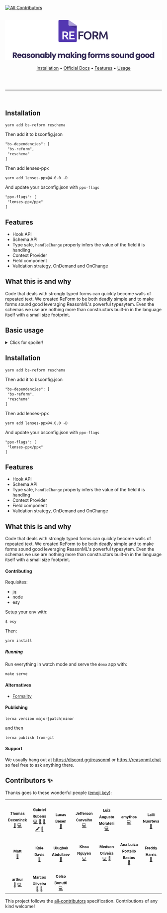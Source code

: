 [![All Contributors](https://img.shields.io/badge/all_contributors-13-orange.svg?style=flat-square)](#contributors)

<p align="center">
  <br />
  <img src="./assets/logo-readme.svg" width="600" /> 
  <br />
</p>
<p align="center">
 <a href="#installation">Installation</a> • 
 <a target="_blank" href="https://astrocoders.dev/reform">Official Docs</a> • 
 <a href="#features">Features</a> •
 <a href="#usage">Usage</a> 
</p>
<br/>
<br/>
<hr />
<br/>

## Installation

```
yarn add bs-reform reschema
```

Then add it to bsconfig.json

```
"bs-dependencies": [
 "bs-reform",
 "reschema"
]
```

Then add lenses-ppx

```
yarn add lenses-ppx@4.0.0 -D
```

And update your bsconfig.json with `ppx-flags`

```
"ppx-flags": [
 "lenses-ppx/ppx"
]
```

## Features

- Hook API
- Schema API
- Type safe, `handleChange` properly infers the value of the field it is handling
- Context Provider
- Field component
- Validation strategy, OnDemand and OnChange

## What this is and why

Code that deals with strongly typed forms can quickly become walls of repeated text.
We created ReForm to be both deadly simple and to make forms sound good leveraging ReasonML's powerful typesytem.
Even the schemas we use are nothing more than constructors built-in in the language itself with a small size footprint.

## Basic usage

<details>
  <summary>Click for spoiler!</summary>

Checkout https://github.com/Astrocoders/reform/blob/master/packages/demo/src/PostAddNext.re for a more complete demo

```reason
open BsReform;

module StateLenses = [%lenses
  type state = {
    description: string,
    title: string,
    acceptTerms: bool,
  }
];
module PostAddForm = ReForm.Make(StateLenses);

module FieldString = {
  [@react.component]
  let make = (~field, ~label) => {
    <PostAddForm.Field
      field
      render={({handleChange, error, value, validate}) =>
        <label>
          <span> {React.string(label)} </span>
          <input
            value
            onChange={Helpers.handleChange(handleChange)}
            onBlur={_ => validate()}
          />
          <p> {error->Belt.Option.getWithDefault("")->React.string} </p>
        </label>
      }
    />;
  };
};

[@react.component]
let make = () => {
  let reform =
    PostAddForm.use(
      ~validationStrategy=OnDemand,
      ~schema={
        PostAddForm.Validation.(Schema(
          string(~min=20, ~minError="Title needs to be greater than 20", Title)
          + nonEmpty(Description),
          + true_(~error="You must accept the terms", AcceptTerms)
        |]));
      },
      ~onSubmit=
        ({state}) => {
          Js.log2("title", state.values.description);
          Js.log2("description", state.values.description);
          Js.log2("acceptTerms", state.values.description);
          None;
        },
      ~initialState={title: "", description: "", acceptTerms: false},
      (),
    );

  <PostAddForm.Provider value=reform>
    <form
      onSubmit={event => {
        ReactEvent.Synthetic.preventDefault(event);
        reform.submit();
      }}>
      <FieldString field=StateLenses.Title label="Title" />
      <FieldString field=StateLenses.Description label="Description" />
      <PostAddForm.Field
        field=StateLenses.AcceptTerms
        render={({handleChange, error, value}) =>
          <label>
            <p>
              <span> {"Accept terms? " |> React.string} </span>
              <input
                type_="checkbox"
                value={string_of_bool(value)}
                onChange={event =>
                  ReactEvent.Form.target(event)##checked |> handleChange
                }
              />
            </p>
            <p> {error->Belt.Option.getWithDefault("")->React.string} </p>
          </label>
        }
      />
      {reform.state.formState == Submitting
         ? <p> {React.string("Saving...")} </p>
         : <button type_="submit"> {"Submit" |> React.string} </button>}
    </form>
  </PostAddForm.Provider>;
};
```

</details>

## Installation

```
yarn add bs-reform reschema
```

Then add it to bsconfig.json

```
"bs-dependencies": [
 "bs-reform",
 "reschema"
]
```

Then add lenses-ppx

```
yarn add lenses-ppx@4.0.0 -D
```

And update your bsconfig.json with `ppx-flags`

```
"ppx-flags": [
 "lenses-ppx/ppx"
]
```

## Features

- Hook API
- Schema API
- Type safe, `handleChange` properly infers the value of the field it is handling
- Context Provider
- Field component
- Validation strategy, OnDemand and OnChange

## What this is and why

Code that deals with strongly typed forms can quickly become walls of repeated text.
We created ReForm to be both deadly simple and to make forms sound good leveraging ReasonML's powerful typesytem.
Even the schemas we use are nothing more than constructors built-in in the language itself with a small size footprint.

#### Contributing

Requisites:

- jq
- node
- esy

Setup your env with:

```
$ esy
```

Then:

```
yarn install
```

##### Running

Run everything in watch mode and serve the `demo` app with:

```
make serve
```

#### Alternatives

- [Formality](https://github.com/alexfedoseev/re-formality)

#### Publishing

```
lerna version major|patch|minor
```

and then

```
lerna publish from-git
```

#### Support

We usually hang out at https://discord.gg/reasonml or https://reasonml.chat so feel free to ask anything there.

## Contributors ✨

Thanks goes to these wonderful people ([emoji key](https://allcontributors.org/docs/en/emoji-key)):

<!-- ALL-CONTRIBUTORS-LIST:START - Do not remove or modify this section -->
<!-- prettier-ignore-start -->
<!-- markdownlint-disable -->
<table>
  <tr>
    <td align="center"><a href="http://www.thomasdeconinck.fr"><img src="https://avatars2.githubusercontent.com/u/1548421?v=4" width="100px;" alt=""/><br /><sub><b>Thomas Deconinck</b></sub></a><br /><a href="https://github.com/Astrocoders/reform/commits?author=DCKT" title="Documentation">📖</a> <a href="https://github.com/Astrocoders/reform/commits?author=DCKT" title="Code">💻</a></td>
    <td align="center"><a href="http://twitter.com/fakenickels"><img src="https://avatars0.githubusercontent.com/u/1283200?v=4" width="100px;" alt=""/><br /><sub><b>Gabriel Rubens</b></sub></a><br /><a href="https://github.com/Astrocoders/reform/commits?author=fakenickels" title="Code">💻</a> <a href="https://github.com/Astrocoders/reform/issues?q=author%3Afakenickels" title="Bug reports">🐛</a> <a href="#ideas-fakenickels" title="Ideas, Planning, & Feedback">🤔</a> <a href="#content-fakenickels" title="Content">🖋</a> <a href="https://github.com/Astrocoders/reform/commits?author=fakenickels" title="Documentation">📖</a></td>
    <td align="center"><a href="https://twitter.com/lucasbesen"><img src="https://avatars3.githubusercontent.com/u/13984388?v=4" width="100px;" alt=""/><br /><sub><b>Lucas Besen</b></sub></a><br /><a href="#maintenance-lucasbesen" title="Maintenance">🚧</a></td>
    <td align="center"><a href="https://github.com/JeffersonCarvalh0"><img src="https://avatars1.githubusercontent.com/u/11946020?v=4" width="100px;" alt=""/><br /><sub><b>Jefferson Carvalho</b></sub></a><br /><a href="https://github.com/Astrocoders/reform/commits?author=JeffersonCarvalh0" title="Code">💻</a></td>
    <td align="center"><a href="https://gtluizmoratelli.itch.io"><img src="https://avatars2.githubusercontent.com/u/24661951?v=4" width="100px;" alt=""/><br /><sub><b>Luiz Augusto Moratelli</b></sub></a><br /><a href="https://github.com/Astrocoders/reform/commits?author=LuizMoratelli" title="Code">💻</a></td>
    <td align="center"><a href="https://github.com/amythos"><img src="https://avatars0.githubusercontent.com/u/959296?v=4" width="100px;" alt=""/><br /><sub><b>amythos</b></sub></a><br /><a href="https://github.com/Astrocoders/reform/commits?author=amythos" title="Code">💻</a></td>
    <td align="center"><a href="http://www.lallinuorteva.fi"><img src="https://avatars3.githubusercontent.com/u/7643715?v=4" width="100px;" alt=""/><br /><sub><b>Lalli Nuorteva</b></sub></a><br /><a href="https://github.com/Astrocoders/reform/issues?q=author%3Alalnuo" title="Bug reports">🐛</a></td>
  </tr>
  <tr>
    <td align="center"><a href="https://playqup.com"><img src="https://avatars0.githubusercontent.com/u/3103241?v=4" width="100px;" alt=""/><br /><sub><b>Matt</b></sub></a><br /><a href="#maintenance-hew" title="Maintenance">🚧</a></td>
    <td align="center"><a href="https://github.com/kyldvs"><img src="https://avatars1.githubusercontent.com/u/1830497?v=4" width="100px;" alt=""/><br /><sub><b>Kyle Davis</b></sub></a><br /><a href="https://github.com/Astrocoders/reform/pulls?q=is%3Apr+reviewed-by%3Akyldvs" title="Reviewed Pull Requests">👀</a></td>
    <td align="center"><a href="https://github.com/ulugbekna"><img src="https://avatars2.githubusercontent.com/u/16353531?v=4" width="100px;" alt=""/><br /><sub><b>Ulugbek Abdullaev</b></sub></a><br /><a href="https://github.com/Astrocoders/reform/issues?q=author%3Aulugbekna" title="Bug reports">🐛</a></td>
    <td align="center"><a href="https://khoanguyen.me"><img src="https://avatars2.githubusercontent.com/u/3049054?v=4" width="100px;" alt=""/><br /><sub><b>Khoa Nguyen</b></sub></a><br /><a href="https://github.com/Astrocoders/reform/commits?author=thangngoc89" title="Code">💻</a></td>
    <td align="center"><a href="http://medson.me"><img src="https://avatars0.githubusercontent.com/u/17956325?v=4" width="100px;" alt=""/><br /><sub><b>Medson Oliveira</b></sub></a><br /><a href="https://github.com/Astrocoders/reform/commits?author=medson10" title="Code">💻</a> <a href="#ideas-medson10" title="Ideas, Planning, & Feedback">🤔</a></td>
    <td align="center"><a href="https://anabastos.me"><img src="https://avatars1.githubusercontent.com/u/10088900?v=4" width="100px;" alt=""/><br /><sub><b>Ana Luiza Portello Bastos</b></sub></a><br /><a href="https://github.com/Astrocoders/reform/commits?author=anabastos" title="Documentation">📖</a></td>
    <td align="center"><a href="https://freddy03h.github.io"><img src="https://avatars1.githubusercontent.com/u/1412159?v=4" width="100px;" alt=""/><br /><sub><b>Freddy Harris</b></sub></a><br /><a href="https://github.com/Astrocoders/reform/issues?q=author%3AFreddy03h" title="Bug reports">🐛</a></td>
  </tr>
  <tr>
    <td align="center"><a href="https://github.com/arthurbarroso"><img src="https://avatars3.githubusercontent.com/u/48794198?v=4" width="100px;" alt=""/><br /><sub><b>arthur</b></sub></a><br /><a href="https://github.com/Astrocoders/reform/commits?author=arthurbarroso" title="Documentation">📖</a> <a href="https://github.com/Astrocoders/reform/commits?author=arthurbarroso" title="Code">💻</a></td>
    <td align="center"><a href="http://vmarcosp.dribbble.com"><img src="https://avatars0.githubusercontent.com/u/20327229?v=4" width="100px;" alt=""/><br /><sub><b>Marcos Oliveira</b></sub></a><br /><a href="https://github.com/Astrocoders/reform/commits?author=vmarcosp" title="Documentation">📖</a> <a href="#design-vmarcosp" title="Design">🎨</a></td>
    <td align="center"><a href="http://cel.so"><img src="https://avatars2.githubusercontent.com/u/12688694?v=4" width="100px;" alt=""/><br /><sub><b>Celso Bonutti</b></sub></a><br /><a href="https://github.com/Astrocoders/reform/commits?author=celsobonutti" title="Code">💻</a></td>
  </tr>
</table>

<!-- markdownlint-enable -->
<!-- prettier-ignore-end -->
<!-- ALL-CONTRIBUTORS-LIST:END -->

This project follows the [all-contributors](https://github.com/all-contributors/all-contributors) specification. Contributions of any kind welcome!

